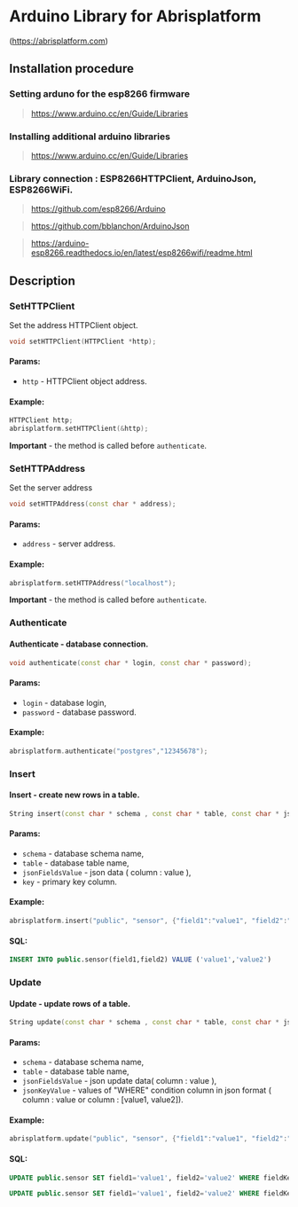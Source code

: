 # Arduino Library for Abrisplatform
(https://abrisplatform.com)


## Installation procedure

### Setting arduno for the esp8266 firmware
> https://www.arduino.cc/en/Guide/Libraries

### Installing additional arduino libraries
> https://www.arduino.cc/en/Guide/Libraries

### Library connection : ESP8266HTTPClient, ArduinoJson, ESP8266WiFi.

> https://github.com/esp8266/Arduino

> https://github.com/bblanchon/ArduinoJson

> https://arduino-esp8266.readthedocs.io/en/latest/esp8266wifi/readme.html


## Description

### SetHTTPClient

Set the address HTTPClient object.
```c++
void setHTTPClient(HTTPClient *http);
```
#### Params:
- `http` - HTTPClient object address.
#### Example:
```c++
HTTPClient http;
abrisplatform.setHTTPClient(&http);
```

**Important** - the method is called before `authenticate`.


### SetHTTPAddress

Set the server address
```c++
void setHTTPAddress(const char * address);
```
#### Params:
- `address` - server address.
#### Example:
```c++
abrisplatform.setHTTPAddress("localhost");
```

**Important** - the method is called before `authenticate`.


### Authenticate

#### Authenticate - database connection.
```c++
void authenticate(const char * login, const char * password);
```
#### Params:
- `login` - database login, 
- `password` - database password.
#### Example:
```c++
abrisplatform.authenticate("postgres","12345678");
```


### Insert

#### Insert - create new rows in a table.
```c++
String insert(const char * schema , const char * table, const char * jsonFieldsValue, const char * key);
```
#### Params:
- `schema` -  database schema name,
- `table` -  database table name,
- `jsonFieldsValue` - json data ( column  : value ),
- `key` - primary key column.
#### Example:
```c++
abrisplatform.insert("public", "sensor", {"field1":"value1", "field2":"value2"}, "sensor_key");
```
#### SQL: 
```sql
INSERT INTO public.sensor(field1,field2) VALUE ('value1','value2')
```


### Update

#### Update - update rows of a table.
```c++
String update(const char * schema , const char * table, const char * jsonFieldsValue, const char * jsonKeyValue);
```
#### Params:
- `schema` -  database schema name,
- `table` -  database table name,
- `jsonFieldsValue` - json update data( column  : value ),
- `jsonKeyValue` -  values of "WHERE" condition column in json format ( column : value or column : [value1, value2]).
#### Example:
```c++
abrisplatform.update("public", "sensor", {"field1":"value1", "field2":"value2"},{"fieldKey1":["1","2"],"fieldKey2":["11","12]});
```
#### SQL:
```sql
UPDATE public.sensor SET field1='value1', field2='value2' WHERE fieldKey1 = '1' AND fieldKey2 = '11';
```

```sql
UPDATE public.sensor SET field1='value1', field2='value2' WHERE fieldKey1 = '2' AND fieldKey2 = '12';
```



